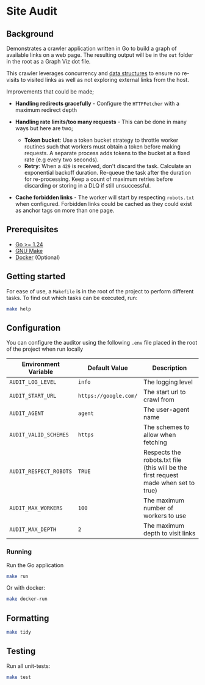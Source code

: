 # Site Audit

## Background
Demonstrates a crawler application written in Go to build a graph of available links on a web page. The resulting output will be in the `out` folder in the root as a Graph Viz dot file.

This crawler leverages concurrency and [data structures](https://www.github.com/salsgithub/godst) to ensure no re-visits to visited links as well as not exploring external links from the host.

Improvements that could be made;

- **Handling redirects gracefully** - Configure the `HTTPFetcher` with a maximum redirect depth

- **Handling rate limits/too many requests** - This can be done in many ways but here are two; 
    - **Token bucket**: Use a token bucket strategy to throttle worker routines such that workers must obtain a token before making requests. A separate process adds tokens to the bucket at a fixed rate (e.g every two seconds).
    - **Retry**: When a `429` is received, don't discard the task. Calculate an exponential backoff duration. Re-queue the task after the duration for re-processing. Keep a count of maximum retries before discarding or storing in a DLQ if still unsuccessful.

- **Cache forbidden links** - The worker will start by respecting `robots.txt` when configured. Forbidden links could be cached as they could exist as anchor tags on more than one page.

## Prerequisites

- [Go >= 1.24](https://go.dev/doc/install)
- [GNU Make](https://www.gnu.org/software/make/)
- [Docker](https://docs.docker.com/engine/install/) (Optional)

## Getting started

For ease of use, a `Makefile` is in the root of the project to perform different tasks. To find out which tasks can be executed, run:

```sh
make help
```

## Configuration

You can configure the auditor using the following `.env` file placed in the root of the project when run locally

| Environment Variable | Default Value | Description |
| -------------------- | ------------- | ----------- |
| `AUDIT_LOG_LEVEL`    | `info`         | The logging level
| `AUDIT_START_URL`    | `https://google.com/` | The start url to crawl from |
| `AUDIT_AGENT`        | `agent` | The user-agent name|
| `AUDIT_VALID_SCHEMES`| `https`         | The schemes to allow when fetching |
| `AUDIT_RESPECT_ROBOTS`| `TRUE` | Respects the robots.txt file (this will be the first request made when set to true) |
| `AUDIT_MAX_WORKERS`  | `100` | The maximum number of workers to use |
| `AUDIT_MAX_DEPTH`    | `2`   | The maximum depth to visit links |
### Running

Run the Go application

```sh
make run
```

Or with docker:

```sh
make docker-run
```

## Formatting

```sh
make tidy
```

## Testing

Run all unit-tests:

```sh
make test
```